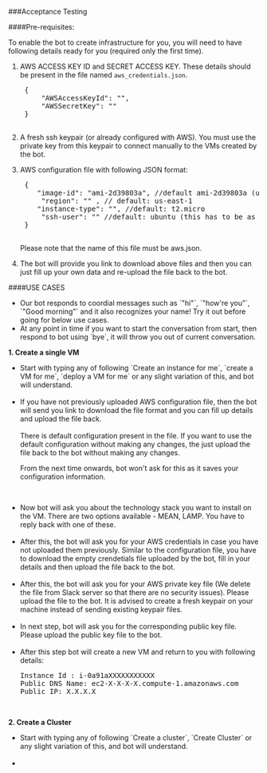 ###Acceptance Testing

####Pre-requisites:

To enable the bot to create infrastructure for you, you will need to have following details ready for you (required only the first time).

1. AWS ACCESS KEY ID and SECRET ACCESS KEY. These details should be present in the file named `aws_credentials.json`.

	<pre>
	{
  		"AWSAccessKeyId": "",
  		"AWSSecretKey": ""
	}
	</pre>
2. A fresh ssh keypair (or already configured with AWS). You must use the private key from this keypair to connect manually to the VMs created by the bot.
3. AWS configuration file with following JSON format:
	<pre>
	{
	   "image-id": "ami-2d39803a", //default ami-2d39803a (ubuntu 16.04)
  		"region": "" , // default: us-east-1
	   "instance-type": "", //default: t2.micro
  		"ssh-user": "" //default: ubuntu (this has to be as per the image)
	}
	</pre>
	
	Please note that the name of this file must be aws.json.
	
4. The bot will provide you link to download above files and then you can just fill up your own data and re-upload the file back to the bot.


####USE CASES
<ul>
<li>Our bot responds to coordial messages such as `"hi"`, `"how're you"`, `"Good morning"`	 and it also recognizes your name! Try it out before going for below use cases.</li>

<li>At any point in time if you want to start the conversation from start, then respond to bot using `bye`, it will throw you out of current conversation.</li>
</ul>

**1. Create a single VM**

<ul>
<li> Start with typing any of following `Create an instance for me`, `create a VM for me`, `deploy a VM for me` or any slight variation of this, and bot will understand.</li><br/>

<li> If you have not previously uploaded AWS configuration file, then the bot will send you link to download the file format and you can fill up details and upload the file back.<br/><br/>
There is default configuration present in the file. If you want to use the default configuration without making any changes, the just upload the file back to the bot without making any changes. 

From the next time onwards, bot won't ask for this as it saves your configuration information. </li><br/>
<li>Now bot will ask you about the technology stack you want to install on the VM. There are two options available - MEAN, LAMP. You have to reply back with one of these.</li><br/>

<li>After this, the bot will ask you for your AWS credentials in case you have not uploaded them previously. Similar to the configuration file, you have to download the empty crendetials file uploaded by the bot, fill in your details and then upload the file back to the bot. </li><br/>

<li>After this, the bot will ask you for your AWS private key file (We delete the file from Slack server so that there are no security issues). Please upload the file to the bot. It is advised to create a fresh keypair on your machine instead of sending existing keypair files.</li><br/>

<li>In next step, bot will ask you for the corresponding public key file. Please upload the public key file to the bot.</li><br/>

<li>After this step bot will create a new VM and return to you with following details:
<pre>
Instance Id : i-0a91aXXXXXXXXXXX
Public DNS Name: ec2-X-X-X-X.compute-1.amazonaws.com
Public IP: X.X.X.X
</pre>
</li>
</ul>
<br/>


**2. Create a Cluster**
<ul>
<li> Start with typing any of following `Create a cluster`, `Create Cluster` or any slight variation of this, and bot will understand.</li><br/>

<li> </li><br/>
